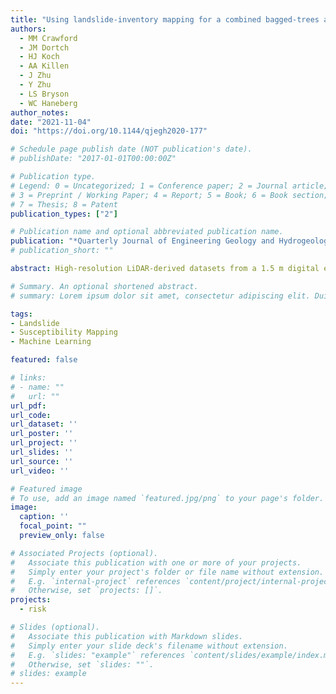 ```yaml
---
title: "Using landslide-inventory mapping for a combined bagged-trees and logistic-regression approach to determining landslide susceptibility in eastern Kentucky, USA"
authors:
  - MM Crawford
  - JM Dortch
  - HJ Koch
  - AA Killen
  - J Zhu
  - Y Zhu
  - LS Bryson
  - WC Haneberg
author_notes:
date: "2021-11-04"
doi: "https://doi.org/10.1144/qjegh2020-177"

# Schedule page publish date (NOT publication's date).
# publishDate: "2017-01-01T00:00:00Z"

# Publication type.
# Legend: 0 = Uncategorized; 1 = Conference paper; 2 = Journal article;
# 3 = Preprint / Working Paper; 4 = Report; 5 = Book; 6 = Book section;
# 7 = Thesis; 8 = Patent
publication_types: ["2"]

# Publication name and optional abbreviated publication name.
publication: "*Quarterly Journal of Engineering Geology and Hydrogeology*"
# publication_short: ""

abstract: High-resolution LiDAR-derived datasets from a 1.5 m digital elevation model and a detailed landslide inventory (n ≥ 1000) for Magoffin County, Kentucky, USA were used to develop a combined machine-learning and statistical approach to improve geomorphic-based landslide-susceptibility mapping. An initial dataset of 36 variables was compiled to investigate the connection between slope morphology and landslide occurrence. Bagged trees, a machine-learning random-forest classifier, was used to evaluate the geomorphic variables, and 12 were identified as important standard deviation of plan curvature, standard deviation of elevation, sum of plan curvature, minimum slope, mean plan curvature, range of elevation, sum of roughness, mean curvature, sum of curvature, mean roughness, minimum curvature and standard deviation of curvature. These variables were further evaluated using logistic regression to determine the probability of landslide occurrence and then used to create a landslide-susceptibility map. The performance of the logistic-regression model was evaluated by the receiver operating characteristic curve, area under the curve, which was 0.83. Standard deviations from the probability mean were used to set landslide-susceptibility classifications low (0–0.10), low–moderate (0.11–0.27), moderate (0.28–0.44), moderate–high (0.45–0.61) and high (0.62–1.0). Logistic-regression results were validated by using a separate landslide inventory for the neighbouring Prestonsburg 7.5-minute quadrangle, and running the same regression function. Results indicate that 74.9% of the landslide deposits were identified as having moderate, moderate–high or high landslide susceptibility. Combining inventory mapping with statistical modelling identified important geomorphic variables and produced a useful approach to landslide-susceptibility mapping.

# Summary. An optional shortened abstract.
# summary: Lorem ipsum dolor sit amet, consectetur adipiscing elit. Duis posuere tellus ac convallis placerat. Proin tincidunt magna sed ex sollicitudin condimentum.

tags:
- Landslide
- Susceptibility Mapping
- Machine Learning

featured: false

# links:
# - name: ""
#   url: ""
url_pdf: 
url_code: 
url_dataset: ''
url_poster: ''
url_project: ''
url_slides: ''
url_source: ''
url_video: ''

# Featured image
# To use, add an image named `featured.jpg/png` to your page's folder. 
image:
  caption: ''
  focal_point: ""
  preview_only: false

# Associated Projects (optional).
#   Associate this publication with one or more of your projects.
#   Simply enter your project's folder or file name without extension.
#   E.g. `internal-project` references `content/project/internal-project/index.md`.
#   Otherwise, set `projects: []`.
projects: 
  - risk

# Slides (optional).
#   Associate this publication with Markdown slides.
#   Simply enter your slide deck's filename without extension.
#   E.g. `slides: "example"` references `content/slides/example/index.md`.
#   Otherwise, set `slides: ""`.
# slides: example
---
```


<!-- {{% callout note %}}
Click the *Cite* button above to demo the feature to enable visitors to import publication metadata into their reference management software.
{{% /callout %}}

{{% callout note %}}
Create your slides in Markdown - click the *Slides* button to check out the example.
{{% /callout %}}

Supplementary notes can be added here, including [code, math, and images](https://wowchemy.com/docs/writing-markdown-latex/). -->
